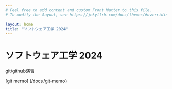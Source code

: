 ```yaml
---
# Feel free to add content and custom Front Matter to this file.
# To modify the layout, see https://jekyllrb.com/docs/themes/#overriding-theme-defaults

layout: home
title: "ソフトウェア工学 2024"
---
```


# ソフトウェア工学 2024

git/github演習

[git memo] (/docs/git-memo)
